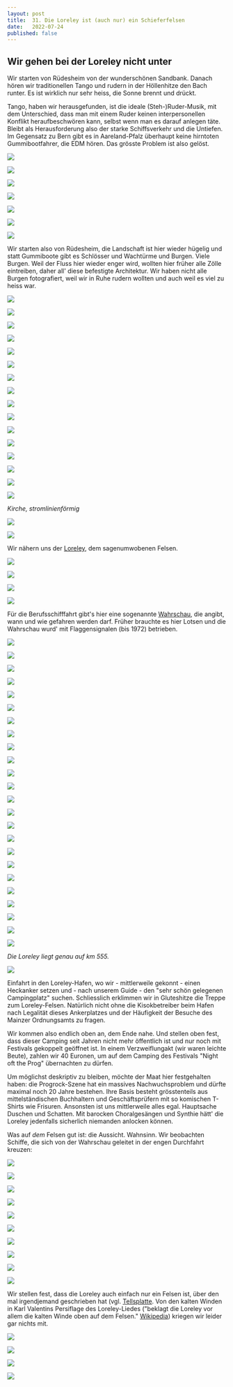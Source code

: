 ```yaml
---
layout: post
title:  31. Die Loreley ist (auch nur) ein Schieferfelsen
date:   2022-07-24
published: false
---
```


##   Wir gehen bei der Loreley nicht unter ##

Wir starten von Rüdesheim von der wunderschönen Sandbank. Danach hören wir traditionellen Tango und rudern in der Höllenhitze den Bach runter. Es ist wirklich nur sehr heiss, die Sonne brennt und drückt.

Tango, haben wir herausgefunden, ist die ideale (Steh-)Ruder-Musik, mit dem Unterschied, dass man mit einem Ruder keinen interpersonellen Konflikt heraufbeschwören kann, selbst wenn man es darauf anlegen täte. Bleibt als Herausforderung also der starke Schiffsverkehr und die Untiefen. Im Gegensatz zu Bern gibt es in Aareland-Pfalz überhaupt keine hirntoten Gummibootfahrer, die EDM hören. Das grösste Problem ist also gelöst.

![](/img/20220725__ms_res_loreley_0.jpg)

![](/img/20220725__ms_res_loreley_1.jpg)

![](/img/20220725__ms_res_loreley_2.jpg)

![](/img/20220725__ms_res_loreley_3.jpg)

![](/img/20220725__ms_res_loreley_4.jpg)

![](/img/20220725__ms_res_loreley_5.jpg)

![](/img/20220725__ms_res_loreley_6.jpg)

Wir starten also von Rüdesheim, die Landschaft ist hier wieder hügelig und statt Gummiboote gibt es Schlösser und Wachtürme und Burgen. Viele Burgen. Weil der Fluss hier wieder enger wird, wollten hier früher alle Zölle eintreiben, daher all' diese befestigte Architektur. Wir haben nicht alle Burgen fotografiert, weil wir in Ruhe rudern wollten und auch weil es viel zu heiss war.

![](/img/20220725__ms_res_loreley_7.jpg)

![](/img/20220725__ms_res_loreley_8.jpg)

![](/img/20220725__ms_res_loreley_9.jpg)

![](/img/20220725__ms_res_loreley_10.jpg)

![](/img/20220725__ms_res_loreley_11.jpg)

![](/img/20220725__ms_res_loreley_12.jpg)

![](/img/20220725__ms_res_loreley_13.jpg)

![](/img/20220725__ms_res_loreley_14.jpg)

![](/img/20220725__ms_res_loreley_15.jpg)

![](/img/20220725__ms_res_loreley_16.jpg)

![](/img/20220725__ms_res_loreley_17.jpg)

![](/img/20220725__ms_res_loreley_18.jpg)

![](/img/20220725__ms_res_loreley_19.jpg)

![](/img/20220725__ms_res_loreley_20.jpg)

![](/img/20220725__ms_res_loreley_21.jpg)

![](/img/20220725__ms_res_loreley_22.jpg)

*Kirche, stromlinienförmig*

![](/img/20220725__ms_res_loreley_23.jpg)

![](/img/20220725__ms_res_loreley_24.jpg)

Wir nähern uns der [Loreley](https://de.m.wikipedia.org/wiki/Loreley), dem sagenumwobenen Felsen.

![](/img/20220725__ms_res_loreley_25.jpg)

![](/img/20220725__ms_res_loreley_26.jpg)

![](/img/20220725__ms_res_loreley_27.jpg)

![](/img/20220725__ms_res_loreley_28.jpg)

Für die Berufsschifffahrt gibt's hier eine sogenannte [Wahrschau](https://de.m.wikipedia.org/wiki/Wahrschau_am_Mittelrhein), die angibt, wann und wie gefahren werden darf. Früher brauchte es hier Lotsen und die Wahrschau wurd' mit Flaggensignalen (bis 1972) betrieben.

![](/img/20220725__ms_res_loreley_29.jpg)

![](/img/20220725__ms_res_loreley_30.jpg)

![](/img/20220725__ms_res_loreley_31.jpg)

![](/img/20220725__ms_res_loreley_32.jpg)

![](/img/20220725__ms_res_loreley_33.jpg)

![](/img/20220725__ms_res_loreley_33.jpg)

![](/img/20220725__ms_res_loreley_33.jpg)

![](/img/20220725__ms_res_loreley_25.jpg)

![](/img/20220725__ms_res_loreley_26.jpg)

![](/img/20220725__ms_res_loreley_27.jpg)

![](/img/20220725__ms_res_loreley_28.jpg)

![](/img/20220725__ms_res_loreley_29.jpg)

![](/img/20220725__ms_res_loreley_30.jpg)

![](/img/20220725__ms_res_loreley_31.jpg)

![](/img/20220725__ms_res_loreley_32.jpg)

![](/img/20220725__ms_res_loreley_33.jpg)

![](/img/20220725__ms_res_loreley_33.jpg)

![](/img/20220725__ms_res_loreley_33.jpg)

![](/img/20220725__ms_res_loreley_28.jpg)

![](/img/20220725__ms_res_loreley_29.jpg)

![](/img/20220725__ms_res_loreley_30.jpg)

![](/img/20220725__ms_res_loreley_31.jpg)

![](/img/20220725__ms_res_loreley_32.jpg)

![](/img/20220725__ms_res_loreley_33.jpg)

*Die Loreley liegt genau auf km 555.*

![](/img/20220725__ms_res_loreley_34.jpg)

Einfahrt in den Loreley-Hafen, wo wir - mittlerweile gekonnt - einen Heckanker setzen und - nach unserem Guide - den "sehr schön gelegenen Campingplatz" suchen. Schliesslich erklimmen wir in Gluteshitze die Treppe zum Loreley-Felsen. Natürlich nicht ohne die Kisokbetreiber beim Hafen nach Legalität dieses Ankerplatzes und der Häufigkeit der Besuche des Mainzer Ordnungsamts zu fragen.

Wir kommen also endlich oben an, dem Ende nahe. Und stellen oben fest, dass dieser Camping seit Jahren nicht mehr öffentlich ist und nur noch mit Festivals gekoppelt geöffnet ist. In einem Verzweiflungakt (wir waren leichte Beute), zahlen wir 40 Euronen, um auf dem Camping des Festivals "Night oft the Prog" übernachten zu dürfen.

Um möglichst deskriptiv zu bleiben, möchte der Maat hier festgehalten haben: die Progrock-Szene hat ein massives Nachwuchsproblem und dürfte maximal noch 20 Jahre bestehen. Ihre Basis besteht grösstenteils aus mittelständischen Buchhaltern und Geschäftsprüfern mit so komischen T-Shirts wie Frisuren. Ansonsten ist uns mittlerweile alles egal. Hauptsache Duschen und Schatten. Mit barocken Choralgesängen und Synthie hätt' die Loreley jedenfalls sicherlich niemanden anlocken können.

Was auf _dem_ Felsen gut ist: die Aussicht. Wahnsinn. Wir beobachten Schiffe, die sich von der Wahrschau geleitet in der engen Durchfahrt kreuzen:

![](/img/20220725__ms_res_loreley_35.jpg)

![](/img/20220725__ms_res_loreley_36.jpg)

![](/img/20220725__ms_res_loreley_37.jpg)

![](/img/20220725__ms_res_loreley_38.jpg)

![](/img/20220725__ms_res_loreley_39.jpg)

![](/img/20220725__ms_res_loreley_40.jpg)

![](/img/20220725__ms_res_loreley_41.jpg)

![](/img/20220725__ms_res_loreley_42.jpg)

![](/img/20220725__ms_res_loreley_43.jpg)

![](/img/20220725__ms_res_loreley_44.jpg)

Wir stellen fest, dass die Loreley auch einfach nur ein Felsen ist, über den mal irgendjemand geschrieben hat (vgl. [Tellsplatte](https://de.m.wikipedia.org/wiki/Tellskapelle). Von den kalten Winden in Karl Valentins Persiflage des Loreley-Liedes ("beklagt die Loreley vor allem die kalten Winde oben auf dem Felsen." [Wikipedia](https://de.m.wikipedia.org/wiki/Loreley)) kriegen wir leider gar nichts mit.

![](/img/20220725__ms_res_loreley_45.jpg)

![](/img/20220725__ms_res_loreley_46.jpg)

![](/img/20220725__ms_res_loreley_47.jpg)

![](/img/20220725__ms_res_loreley_48.jpg)


